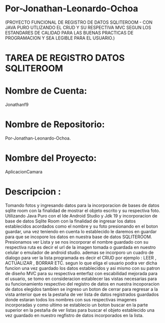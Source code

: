 # Por-Jonathan-Leonardo-Ochoa
(PROYECTO FUNCIONAL  DE REGISTRO DE DATOS SQLITEROOM - CON JAVA PURO UTLIZANDO EL CRUD Y SU RESPECTIVA MVC SEGUN LOS ESTANDARES DE CALIDAD PARA LAS BUENAS PRACTICAS DE PROGRAMACION Y SEA LEGIBLE PARA EL USUARIO.)
# TAREA DE REGISTRO DATOS SQLITEROOM
# Nombre de Cuenta:
Jonathanf9
# Nombre de Repositorio: 
Por-Jonathan-Leonardo-Ochoa. 
# Nombre del Proyecto: 
AplicacionCamara
# Descripcion : 
Tomando fotos y ingresando datos para la incorporacion de bases de datos sqlite room con la finalidad de mostrar el objeto escrito y su respectiva foto. Utilizando Java Puro con el Ide Android Studio y Jdk 19 y incorporacion de base de datos Sqlite Room con la finalidad de ingresar los datos establecidos acordados como el nombre y su foto presionando en el boton guardar, una vez teniendo en cuenta lo establecido le daremos en guardar para que se incopore los datos en nuestra base de datos SQLITEROOM. Presionamos ver Lista y se nos incorporar el nombre guardado con su respectiva ruta es decir el url de la imagen tomada o guardada en nuestro celular o emulador de android studio. ademas se incorporo un cuadro de dialogo para ver la lista programada es decir el CRUD por ejemplo : LEER , ACTUALIZAR , BORRAR ETC. segun lo que eliga el usuario podra ver dicha funcion una vez guardado los datos establecidos y asi mismo con su patron de diseño MVC para su respectiva enterfaz con escabilidad mejorada para el usuario, se tomo en consideracion establecer las vistas necesarias para su funcionamiento respectivo del registro de datos en nuestra incoporacion de datos elegidos tambien se ingreso un boton de cerrar para regresar a la vista anterior que es la pestaña de ver lista de datos registrados guardados donde estaran todos los nombres con sus respectivas imagenes incorporadas y como ultimo se establecio un boton buscar en la parte superior en la pestaña de ver listas para buscar el objeto establecido una vez guardado en nuestro regfistro de datos incorporados en la lista.

